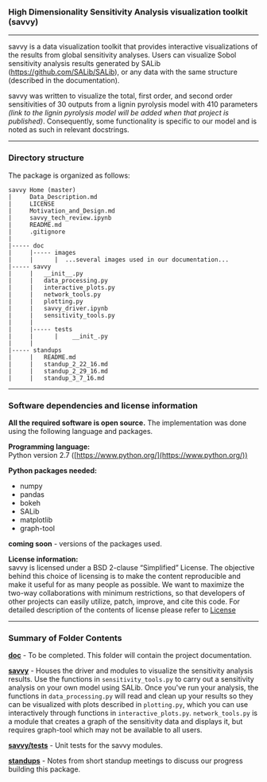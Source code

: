 ### High Dimensionality Sensitivity Analysis visualization toolkit (savvy)                               
----
savvy is a data visualization toolkit that provides interactive visualizations of the results from global sensitivity analyses.  Users can visualize Sobol sensitivity analysis results generated by SALib (https://github.com/SALib/SALib), or any data with the same structure (described in the documentation).  

savvy was written to visualize the total, first order, and second order sensitivities of 30 outputs from a lignin pyrolysis model with 410 parameters *(link to the lignin pyrolysis model will be added when that project is published)*.  Consequently, some functionality is specific to our model and is noted as such in relevant docstrings.

----
### Directory structure
The package is organized as follows:
```
savvy Home (master)
|     Data_Description.md
|     LICENSE
|     Motivation_and_Design.md
|     savvy_tech_review.ipynb
|     README.md
|     .gitignore
|  
|----- doc
|     |----- images
|     |      |  ...several images used in our documentation...
|----- savvy
|     |   __init__.py
|     |   data_processing.py
|     |   interactive_plots.py
|     |   network_tools.py
|     |   plotting.py
|     |   savvy_driver.ipynb
|     |   sensitivity_tools.py
|     |
|     |----- tests
|     |      |    __init_.py
|     |
|----- standups
|     |   README.md
|     |   standup_2_22_16.md
|     |   standup_2_29_16.md
|     |   standup_3_7_16.md
```
----
### Software dependencies and license information

**All the required software is open source.**  The implementation was done using the following language and packages.  

**Programming language:**   
Python version 2.7  ([https://www.python.org/](https://www.python.org/))

**Python packages needed:**
- numpy
- pandas
- bokeh
- SALib
- matplotlib
- graph-tool

__coming soon__  - versions of the packages used.

**License information:**   
savvy is licensed under a BSD 2-clause “Simplified” License. The objective behind this choice of licensing is to make the content reproducible and make it useful for as many people as possible. We want to maximize the two-way collaborations with minimum restrictions, so that developers of other projects can easily utilize, patch, improve, and cite this code.
For detailed description of the contents of license please refer to [License](https://github.com/houghb/savvy/blob/master/LICENSE)

----
### Summary of Folder Contents

**[doc](https://github.com/houghb/savvy/tree/master/doc)** - To be completed.  This folder will contain the project documentation.

**[savvy](https://github.com/houghb/savvy/tree/master/savvy)** - Houses the driver and modules to visualize the sensitivity analysis results.  Use the functions in `sensitivity_tools.py` to carry out a sensitivity analysis on your own model using SALib.  Once you've run your analysis, the functions in `data_processing.py` will read and clean up your results so they can be visualized with plots described in `plotting.py`, which you can use interactively through functions in `interactive_plots.py`.  `network_tools.py` is a module that creates a graph of the sensitivity data and displays it, but requires graph-tool which may not be available to all users.

**[savvy/tests](https://github.com/houghb/savvy/tree/master/savvy/tests)** - Unit tests for the savvy modules.

**[standups](https://github.com/houghb/savvy/tree/master/standups)** - Notes from short standup meetings to discuss our progress building this package.
